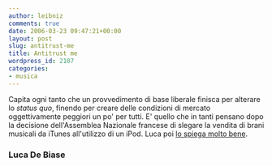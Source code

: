 ```yaml
---
author: leibniz
comments: true
date: 2006-03-23 09:47:21+00:00
layout: post
slug: antitrust-me
title: Antitrust me
wordpress_id: 2107
categories:
- musica
---
```


Capita ogni tanto che un provvedimento di base liberale finisca per alterare lo _status quo_, finendo per creare delle condizioni di mercato oggettivamente peggiori un po' per tutti. E' quello che in tanti pensano dopo la decisione dell'Assemblea Nazionale francese di slegare la vendita di brani musicali da iTunes all'utilizzo di un iPod. Luca poi [lo spiega molto bene](http://blog.debiase.com/categories/braudel/2006/03/22.html#a804).


### Luca De Biase
